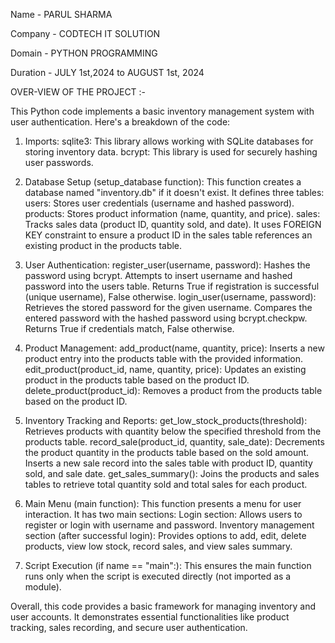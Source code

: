Name - PARUL SHARMA

Company - CODTECH IT SOLUTION

Domain - PYTHON PROGRAMMING

Duration - JULY 1st,2024 to AUGUST 1st, 2024

OVER-VIEW OF THE PROJECT :-

This Python code implements a basic inventory management system with user authentication. Here's a breakdown of the code:

1. Imports:
    sqlite3: This library allows working with SQLite databases for storing inventory data.
    bcrypt: This library is used for securely hashing user passwords.

2. Database Setup (setup_database function):
    This function creates a database named "inventory.db" if it doesn't exist.
    It defines three tables:
    users: Stores user credentials (username and hashed password).
    products: Stores product information (name, quantity, and price).
    sales: Tracks sales data (product ID, quantity sold, and date).
    It uses FOREIGN KEY constraint to ensure a product ID in the sales table references an existing product in the products table.

3. User Authentication:
    register_user(username, password):
    Hashes the password using bcrypt.
    Attempts to insert username and hashed password into the users table.
    Returns True if registration is successful (unique username), False otherwise.
    login_user(username, password):
    Retrieves the stored password for the given username.
    Compares the entered password with the hashed password using bcrypt.checkpw.
    Returns True if credentials match, False otherwise.

4. Product Management:
    add_product(name, quantity, price):
    Inserts a new product entry into the products table with the provided information.
    edit_product(product_id, name, quantity, price):
    Updates an existing product in the products table based on the product ID.
    delete_product(product_id):
    Removes a product from the products table based on the product ID.

5. Inventory Tracking and Reports:
    get_low_stock_products(threshold):
    Retrieves products with quantity below the specified threshold from the products table.
    record_sale(product_id, quantity, sale_date):
    Decrements the product quantity in the products table based on the sold amount.
    Inserts a new sale record into the sales table with product ID, quantity sold, and sale date.
    get_sales_summary():
    Joins the products and sales tables to retrieve total quantity sold and total sales for each product.

6. Main Menu (main function):
    This function presents a menu for user interaction.
    It has two main sections:
    Login section: Allows users to register or login with username and password.
    Inventory management section (after successful login): Provides options to add, edit, delete products, view low stock, record sales, and view sales summary.

7. Script Execution (if name == "main":):
    This ensures the main function runs only when the script is executed directly (not imported as a module).

Overall, this code provides a basic framework for managing inventory and user accounts. It demonstrates essential functionalities like product tracking, sales recording, and secure user authentication.

